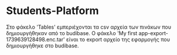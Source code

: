 # Students-Platform
Στο φάκελο 'Tables' εμπεριέχονται τα csv αρχεία των πινάκων που δημιουργήθηκαν από το budibase.
Ο φάκελο 'My first app-export-1739639128498.enc.tar' είναι το export αρχείο της εφαρμογής που δημιουργήθηκε στο budibase.
